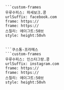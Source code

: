 
```쿠스통-프라메스
```custom-frames
우루수피스: 파세보크.콩
urlSuffix: facebook.com
frame: https://
frame: https://
스칠리: 에이그트:50브
style: height:50vh
```
```

```쿠스통-프라메스
```custom-frames
우루수피스: 인스타그랑.콩
urlSuffix: instagram.com
frame: https://
frame: https://
스칠리: 에이그트:50브
style: height:50vh
```
```
